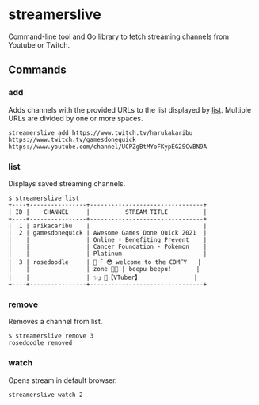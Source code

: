 # streamerslive

Command-line tool and Go library to fetch streaming channels from Youtube or Twitch.

## Commands

### add

Adds channels with the provided URLs to the list displayed by [list](#list). Multiple URLs are divided by one or more spaces.

```shell
streamerslive add https://www.twitch.tv/harukakaribu https://www.twitch.tv/gamesdonequick https://www.youtube.com/channel/UCPZgBtMYoFKypEG2SCvBN9A
```

### list

Displays saved streaming channels.

```shell
$ streamerslive list
+----+----------------+--------------------------------+
| ID |    CHANNEL     |          STREAM TITLE          |
+----+----------------+--------------------------------+
|  1 | arikacaribu    |                                |
|  2 | gamesdonequick | Awesome Games Done Quick 2021  |
|    |                | Online - Benefiting Prevent    |
|    |                | Cancer Foundation - Pokémon    |
|    |                | Platinum                       |
|  3 | rosedoodle     | 🌸「 😳 welcome to the COMFY   |
|    |                | zone 🌹💖|| beepu beepu!       |
|    |                | ✨」🌸【VTuber】               |
+----+----------------+--------------------------------+
```

### remove

Removes a channel from list.

```shell
$ streamerslive remove 3
rosedoodle removed
```

### watch

Opens stream in default browser.

```shell
streamerslive watch 2
```
